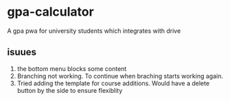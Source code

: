 # gpa-calculator

A gpa pwa for university students which integrates with drive

## isuues

1. the bottom menu blocks some content
2. Branching not working. To continue when braching starts working again.
3. Tried adding the template for course additions. Would have a delete button by the side to ensure flexiblity
